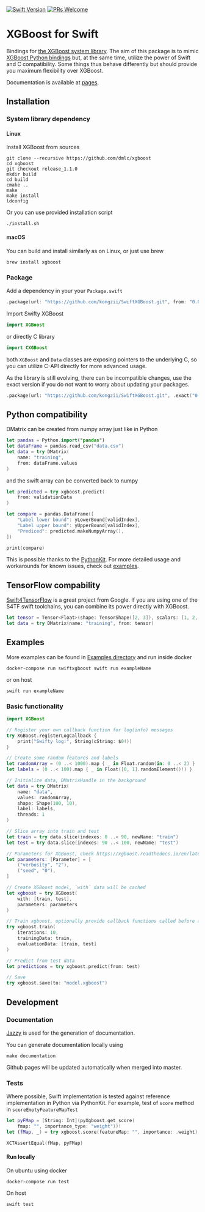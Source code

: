 [![Swift Version](https://img.shields.io/badge/Swift-5.2-green.svg)]()
[![PRs Welcome](https://img.shields.io/badge/PRs-welcome-brightgreen.svg?style=flat-square)](http://makeapullrequest.com) 

# XGBoost for Swift

Bindings for [the XGBoost system library](https://en.wikipedia.org/wiki/XGBoost). 
The aim of this package is to mimic [XGBoost Python bindings](https://xgboost.readthedocs.io/en/latest/python/python_intro.html) but, at the same time, utilize the power of Swift and C compatibility. Some things thus behave differently but should provide you maximum flexibility over XGBoost.

Documentation is available at [pages](https://kongzii.github.io/SwiftXGBoost/).

## Installation

### System library dependency

#### Linux

Install XGBoost from sources

```
git clone --recursive https://github.com/dmlc/xgboost
cd xgboost
git checkout release_1.1.0
mkdir build
cd build
cmake ..
make
make install
ldconfig
```

Or you can use provided installation script

```
./install.sh
```

#### macOS

You can build and install similarly as on Linux, or just use brew

```
brew install xgboost
```

### Package

Add a dependency in your your `Package.swift`

```swift
.package(url: "https://github.com/kongzii/SwiftXGBoost.git", from: "0.0.0"),
```

Import Swifty XGBoost 

```swift
import XGBoost
```

or directly C library 

```swift
import CXGBoost
```

both `XGBoost` and `Data` classes are exposing pointers to the underlying C,
so you can utilize C-API directly for more advanced usage.

As the library is still evolving, there can be incompatible changes, 
use the exact version if you do not want to worry about updating your packages.

```swift
.package(url: "https://github.com/kongzii/SwiftXGBoost.git", .exact("0.1.0")),
```

## Python compatibility

DMatrix can be created from numpy array just like in Python

```swift
let pandas = Python.import("pandas")
let dataFrame = pandas.read_csv("data.csv")
let data = try DMatrix(
    name: "training",
    from: dataFrame.values
)
```

and the swift array can be converted back to numpy

```swift
let predicted = try xgboost.predict(
    from: validationData
)

let compare = pandas.DataFrame([
    "Label lower bound": yLowerBound[validIndex],
    "Label upper bound": yUpperBound[validIndex],
    "Prediced": predicted.makeNumpyArray(),
])

print(compare)
```

This is possible thanks to the [PythonKit](https://github.com/pvieito/PythonKit.git). 
For more detailed usage and workarounds for known issues, check out [examples](https://github.com/kongzii/SwiftXGBoost/tree/master/Examples).

## TensorFlow compability

[Swift4TensorFlow](https://github.com/tensorflow/swift) is a great project from Google. 
If you are using one of the S4TF swift toolchains, you can combine its power directly with XGBoost.

```swift
let tensor = Tensor<Float>(shape: TensorShape([2, 3]), scalars: [1, 2, 3, 4, 5, 6])
let data = try DMatrix(name: "training", from: tensor)
```

## Examples

More examples can be found in [Examples directory](https://github.com/kongzii/SwiftXGBoost/tree/master/Examples) 
and run inside docker

```
docker-compose run swiftxgboost swift run exampleName
```

or on host

```
swift run exampleName
```

### Basic functionality

```swift
import XGBoost

// Register your own callback function for log(info) messages
try XGBoost.registerLogCallback {
    print("Swifty log:", String(cString: $0!))
}

// Create some random features and labels
let randomArray = (0 ..< 1000).map { _ in Float.random(in: 0 ..< 2) }
let labels = (0 ..< 100).map { _ in Float([0, 1].randomElement()!) }

// Initialize data, DMatrixHandle in the background
let data = try DMatrix(
    name: "data",
    values: randomArray,
    shape: Shape(100, 10),
    label: labels,
    threads: 1
)

// Slice array into train and test
let train = try data.slice(indexes: 0 ..< 90, newName: "train")
let test = try data.slice(indexes: 90 ..< 100, newName: "test")

// Parameters for XGBoost, check https://xgboost.readthedocs.io/en/latest/parameter.html
let parameters: [Parameter] = [
    ("verbosity", "2"),
    ("seed", "0"),
]

// Create XGBoost model, `with` data will be cached
let xgboost = try XGBoost(
    with: [train, test],
    parameters: parameters
)

// Train xgboost, optionally provide callback functions called before and after each iteration
try xgboost.train(
    iterations: 10,
    trainingData: train,
    evaluationData: [train, test]
)

// Predict from test data
let predictions = try xgboost.predict(from: test)

// Save
try xgboost.save(to: "model.xgboost")
```

## Development

### Documentation

[Jazzy](https://github.com/realm/jazzy) is used for the generation of documentation.

You can generate documentation locally using 

```
make documentation
```

Github pages will be updated automatically when merged into master.

### Tests

Where possible, Swift implementation is tested against reference implementation in Python via PythonKit. For example, test of `score` method in `scoreEmptyFeatureMapTest`

```swift
let pyFMap = [String: Int](pyXgboost.get_score(
    fmap: "", importance_type: "weight"))!
let (fMap, _) = try xgboost.score(featureMap: "", importance: .weight)

XCTAssertEqual(fMap, pyFMap)
```

#### Run locally

On ubuntu using docker

```
docker-compose run test 
```

On host

```
swift test
```
